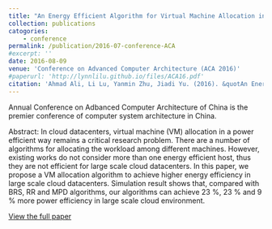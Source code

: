 ```yaml
---
title: "An Energy Efficient Algorithm for Virtual Machine Allocation in Cloud Datacenters"
collection: publications
catogories: 
    - conference
permalink: /publication/2016-07-conference-ACA
#excerpt: ''
date: 2016-08-09
venue: 'Conference on Advanced Computer Architecture (ACA 2016)'
#paperurl: 'http://lynnlilu.github.io/files/ACA16.pdf'
citation: 'Ahmad Ali, Li Lu, Yanmin Zhu, Jiadi Yu. (2016). &quotAn Energy Efficient Algorithm for Virtual Machine Allocation in Cloud Datacenters.&quot; <i>CCF ACA 2016</i>. Weihai, Shandong, China. pp. 61-72. doi: 10.1007/978-981-10-2209-8_6.'
---
```


Annual Conference on Adbanced Computer Architecture of China is the premier conference of computer system architecture in China.

Abstract: In cloud datacenters, virtual machine (VM) allocation in a power efficient way remains a critical research problem. There are a number of algorithms for allocating the workload among different machines. However, existing works do not consider more than one energy efficient host, thus they are not efficient for large scale cloud datacenters. In this paper, we propose a VM allocation algorithm to achieve higher energy efficiency in large scale cloud datacenters. Simulation result shows that, compared with BRS, RR and MPD algorithms, our algorithms can achieve 23 %, 23 % and 9 % more power efficiency in large scale cloud environment.

[View the full paper](https://doi.org/10.1007/978-981-10-2209-8_6)

